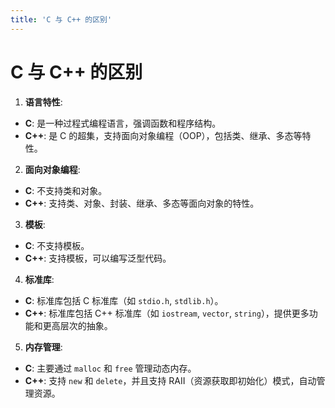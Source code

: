 ```yaml
---
title: 'C 与 C++ 的区别'
---
```


# C 与 C++ 的区别

1. **语言特性**:
- **C**: 是一种过程式编程语言，强调函数和程序结构。
- **C++**: 是 C 的超集，支持面向对象编程（OOP），包括类、继承、多态等特性。

2. **面向对象编程**:
- **C**: 不支持类和对象。
- **C++**: 支持类、对象、封装、继承、多态等面向对象的特性。

3. **模板**:
- **C**: 不支持模板。
- **C++**: 支持模板，可以编写泛型代码。

4. **标准库**:
- **C**: 标准库包括 C 标准库（如 `stdio.h`, `stdlib.h`）。
- **C++**: 标准库包括 C++ 标准库（如 `iostream`, `vector`, `string`），提供更多功能和更高层次的抽象。

5. **内存管理**:
- **C**: 主要通过 `malloc` 和 `free` 管理动态内存。
- **C++**: 支持 `new` 和 `delete`，并且支持 RAII（资源获取即初始化）模式，自动管理资源。
